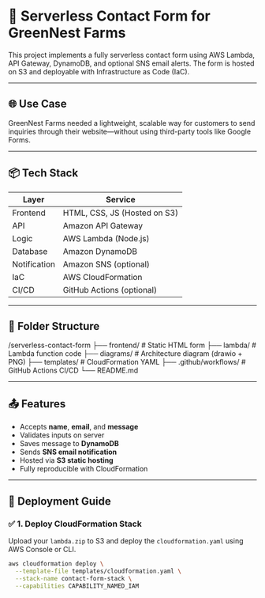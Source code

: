 # 🌿 Serverless Contact Form for GreenNest Farms

This project implements a fully serverless contact form using AWS Lambda, API Gateway, DynamoDB, and optional SNS email alerts. The form is hosted on S3 and deployable with Infrastructure as Code (IaC).

---

## 🌐 Use Case

GreenNest Farms needed a lightweight, scalable way for customers to send inquiries through their website—without using third-party tools like Google Forms.

---

## 📦 Tech Stack

| Layer        | Service        |
|--------------|----------------|
| Frontend     | HTML, CSS, JS (Hosted on S3) |
| API          | Amazon API Gateway |
| Logic        | AWS Lambda (Node.js) |
| Database     | Amazon DynamoDB |
| Notification | Amazon SNS (optional) |
| IaC          | AWS CloudFormation |
| CI/CD        | GitHub Actions (optional) |

---

## 📁 Folder Structure

/serverless-contact-form
├── frontend/ # Static HTML form
├── lambda/ # Lambda function code
├── diagrams/ # Architecture diagram (drawio + PNG)
├── templates/ # CloudFormation YAML
├── .github/workflows/ # GitHub Actions CI/CD
└── README.md


---

## 📤 Features

- Accepts **name**, **email**, and **message**
- Validates inputs on server
- Saves message to **DynamoDB**
- Sends **SNS email notification**
- Hosted via **S3 static hosting**
- Fully reproducible with CloudFormation

---

## 🚀 Deployment Guide

### ✅ 1. Deploy CloudFormation Stack
Upload your `lambda.zip` to S3 and deploy the `cloudformation.yaml` using AWS Console or CLI.

```bash
aws cloudformation deploy \
  --template-file templates/cloudformation.yaml \
  --stack-name contact-form-stack \
  --capabilities CAPABILITY_NAMED_IAM
